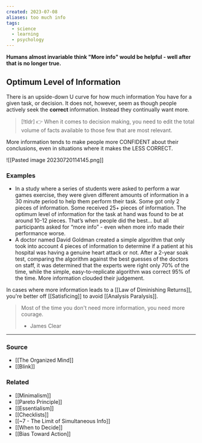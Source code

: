 ```yaml
---
created: 2023-07-08
aliases: too much info
tags:
  - science
  - learning
  - psychology
---
```

**Humans almost invariable think "More info" would be helpful - well after that is no longer true.**

## Optimum Level of Information

There is an upside-down U curve for how much information You have for a given task, or decision. It does not, however, seem as though people actively seek the **correct** information. Instead they continually want more.

> [!tldr] 👉 When it comes to decision making, you need to edit the total volume of facts available to those few that are most relevant.

More information tends to make people more CONFIDENT about their conclusions, even in situations where it makes the LESS CORRECT.

![[Pasted image 20230720114145.png]]

### Examples

- In a study where a series of students were asked to perform a war games exercise, they were given different amounts of information in a 30 minute period to help them perform their task. Some got only 2 pieces of information. Some received 25+ pieces of information. The optimum level of information for the task at hand was found to be at around 10-12 pieces. That’s when people did the best... but all participants asked for “more info” - even when more info made their performance worse.
- A doctor named David Goldman created a simple algorithm that only took into account 4 pieces of information to determine if a patient at his hospital was having a genuine heart attack or not. After a 2-year soak test, comparing the algorithm against the best guesses of the doctors on staff, it was determined that the experts were right only 70% of the time, while the simple, easy-to-replicate algorithm was correct 95% of the time. More information clouded their judgement.

In cases where more information leads to a [[Law of Diminishing Returns]], you're better off [[Satisficing]] to avoid [[Analysis Paralysis]].

> Most of the time you don't need more information, you need more courage. 
> - James Clear

---

### Source
- [[The Organized Mind]]
- [[Blink]]

### Related
- [[Minimalism]]
- [[Pareto Principle]]
- [[Essentialism]] 
- [[Checklists]] 
- [[~7 - The Limit of Simultaneous Info]] 
- [[When to Decide]]
- [[Bias Toward Action]]